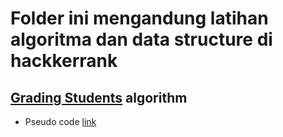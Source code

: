 # Folder ini mengandung latihan algoritma dan data structure di hackkerrank

## [Grading Students](https://www.hackerrank.com/challenges/grading/problem) algorithm
- Pseudo code [link](https://drive.google.com/file/d/1LHt9NZv50VXZqFzzarKC5TvnSBxsdBo5/view?usp=sharing)
